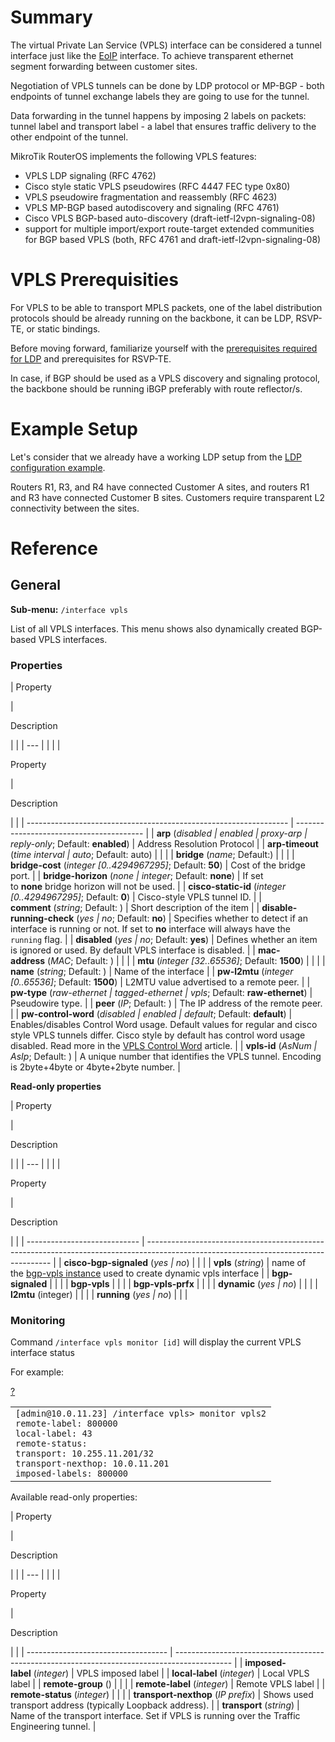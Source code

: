 # Summary

The virtual Private Lan Service (VPLS) interface can be considered a tunnel interface just like the [EoIP](https://help.mikrotik.com/docs/display/ROS/EoIP) interface. To achieve transparent ethernet segment forwarding between customer sites.

Negotiation of VPLS tunnels can be done by LDP protocol or MP-BGP - both endpoints of tunnel exchange labels they are going to use for the tunnel.

Data forwarding in the tunnel happens by imposing 2 labels on packets: tunnel label and transport label - a label that ensures traffic delivery to the other endpoint of the tunnel.

  
MikroTik RouterOS implements the following VPLS features:

-   VPLS LDP signaling (RFC 4762)
-   Cisco style static VPLS pseudowires (RFC 4447 FEC type 0x80)
-   VPLS pseudowire fragmentation and reassembly (RFC 4623)
-   VPLS MP-BGP based autodiscovery and signaling (RFC 4761)
-   Cisco VPLS BGP-based auto-discovery (draft-ietf-l2vpn-signaling-08)
-   support for multiple import/export route-target extended communities for BGP based VPLS (both, RFC 4761 and draft-ietf-l2vpn-signaling-08)

  

# VPLS Prerequisities

For VPLS to be able to transport MPLS packets, one of the label distribution protocols should be already running on the backbone, it can be LDP, RSVP-TE, or static bindings.

Before moving forward, familiarize yourself with the [prerequisites required for LDP](https://help.mikrotik.com/docs/display/ROS/LDP#LDP-PrerequisitesforMPLS) and prerequisites for RSVP-TE.

In case, if BGP should be used as a VPLS discovery and signaling protocol, the backbone should be running iBGP preferably with route reflector/s.

  

# Example Setup

Let's consider that we already have a working LDP setup from the [LDP configuration example](https://help.mikrotik.com/docs/display/ROS/LDP#LDP-ExampleSetup).

Routers R1, R3, and R4 have connected Customer A sites, and routers R1 and R3 have connected Customer B sites. Customers require transparent L2 connectivity between the sites.

  

  

# Reference

## General

**Sub-menu:** `/interface vpls`

  
List of all VPLS interfaces. This menu shows also dynamically created BGP-based VPLS interfaces.

### Properties

| 
Property

 | 

Description

|     |
| --- |  |
|     |

Property

 | 

Description

|                                                                   |
| ----------------------------------------------------------------- | ---------------------------------------- |
| **arp** (_disabled                                                | enabled                                  | proxy-arp                                                                                                                      | reply-only_; Default: **enabled**)                                                                                                                                                                                                                                       | Address Resolution Protocol |
| **arp-timeout** (_time interval                                   | auto_; Default: auto)                    |
|                                                                   |
| **bridge** (_name_; Default:)                                     |
|                                                                   |
| **bridge-cost** (_integer \[0..4294967295\]_; Default: **50**)    | Cost of the bridge port.                 |
| **bridge-horizon** (_none                                         | integer_; Default: **none**)             | If set to **none** bridge horizon will not be used.                                                                            |
| **cisco-static-id** (_integer \[0..4294967295\]_; Default: **0**) | Cisco-style VPLS tunnel ID.              |
| **comment** (_string_; Default: )                                 | Short description of the item            |
| **disable-running-check** (_yes                                   | no_; Default: **no**)                    | Specifies whether to detect if an interface is running or not. If set to **no** interface will always have the `running` flag. |
| **disabled** (_yes                                                | no_; Default: **yes**)                   | Defines whether an item is ignored or used. By default VPLS interface is disabled.                                             |
| **mac-address** (_MAC_; Default: )                                |
|                                                                   |
| **mtu** (_integer \[32..65536\]_; Default: **1500**)              |
|                                                                   |
| **name** (_string_; Default: )                                    | Name of the interface                    |
| **pw-l2mtu** (_integer \[0..65536\]_; Default: **1500**)          | L2MTU value advertised to a remote peer. |
| **pw-type** (_raw-ethernet                                        | tagged-ethernet                          | vpls_; Default: **raw-ethernet**)                                                                                              | Pseudowire type.                                                                                                                                                                                                                                                         |
| **peer** (_IP_; Default: )                                        | The IP address of the remote peer.       |
| **pw-control-word** (_disabled                                    | enabled                                  | default_; Default: **default**)                                                                                                | Enables/disables Control Word usage. Default values for regular and cisco style VPLS tunnels differ. Cisco style by default has control word usage disabled. Read more in the [VPLS Control Word](https://help.mikrotik.com/docs/display/ROS/VPLS+Control+Word) article. |
| **vpls-id** (_AsNum                                               | AsIp_; Default: )                        | A unique number that identifies the VPLS tunnel. Encoding is 2byte+4byte or 4byte+2byte number.                                |

  
**Read-only properties**

| 
Property

 | 

Description

|     |
| --- |  |
|     |

Property

 | 

Description

|                              |
| ---------------------------- | ------------------------------------------------------------------------------------------------------------------------------------ |
| **cisco-bgp-signaled** (_yes | no_)                                                                                                                                 |
|                              |
| **vpls** (_string_)          | name of the [bgp-vpls instance](https://wiki.mikrotik.com/wiki/Manual:Interface/VPLS#BGP_VPLS) used to create dynamic vpls interface |
| **bgp-signaled**             |
|                              |
| **bgp-vpls**                 |
|                              |
| **bgp-vpls-prfx**            |
|                              |
| **dynamic** (_yes            | no_)                                                                                                                                 |
|                              |
| **l2mtu** (integer)          |
|                              |
| **running** (_yes            | no_)                                                                                                                                 |
|                              |

### Monitoring

Command `/interface vpls monitor [id]` will display the current VPLS interface status

For example:

[?](https://help.mikrotik.com/docs/display/ROS/VPLS#)

<table border="0" cellpadding="0" cellspacing="0"><tbody><tr><td class="code"><div class="container" title="Hint: double-click to select code"><div class="line number1 index0 alt2" data-bidi-marker="true"><code class="ros plain">[admin@10.0.11.23] </code><code class="ros constants">/interface vpls&gt; </code><code class="ros functions">monitor </code><code class="ros plain">vpls2</code></div><div class="line number2 index1 alt1" data-bidi-marker="true"><code class="ros plain">remote-label</code><code class="ros constants">: 800000</code></div><div class="line number3 index2 alt2" data-bidi-marker="true"><code class="ros plain">local-label</code><code class="ros constants">: 43</code></div><div class="line number4 index3 alt1" data-bidi-marker="true"><code class="ros plain">remote-status</code><code class="ros constants">:</code></div><div class="line number5 index4 alt2" data-bidi-marker="true"><code class="ros plain">transport</code><code class="ros constants">: 10.255.11.201/32</code></div><div class="line number6 index5 alt1" data-bidi-marker="true"><code class="ros plain">transport-nexthop</code><code class="ros constants">: 10.0.11.201</code></div><div class="line number7 index6 alt2" data-bidi-marker="true"><code class="ros plain">imposed-labels</code><code class="ros constants">: 800000</code></div></div></td></tr></tbody></table>

Available read-only properties:

| 
Property

 | 

Description

|     |
| --- |  |
|     |

Property

 | 

Description

|                                     |
| ----------------------------------- | -------------------------------------------------------------------------------------------- |
| **imposed-label** (_integer_)       | VPLS imposed label                                                                           |
| **local-label** (_integer_)         | Local VPLS label                                                                             |
| **remote-group** ()                 |
|                                     |
| **remote-label** (_integer_)        | Remote VPLS label                                                                            |
| **remote-status** (_integer_)       |
|                                     |
| **transport-nexthop** (_IP prefix_) | Shows used transport address (typically Loopback address).                                   |
| **transport** (_string_)            | Name of the transport interface. Set if VPLS is running over the Traffic Engineering tunnel. |